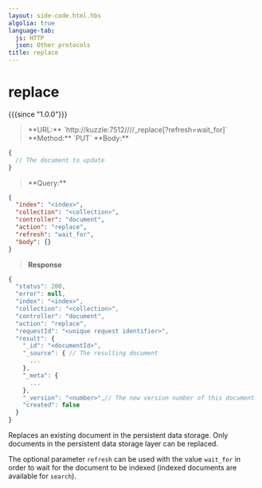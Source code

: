 ```yaml
---
layout: side-code.html.hbs
algolia: true
language-tab:
  js: HTTP
  json: Other protocols
title: replace
---
```


# replace

{{{since "1.0.0"}}}

<blockquote class="js">
<p>
**URL:** `http://kuzzle:7512/<index>/<collection>/<documentId>/_replace[?refresh=wait_for]`  
**Method:** `PUT`  
**Body:**
</p>
</blockquote>


```js
{
  // The document to update
}
```


<blockquote class="json">
<p>
**Query:**
</p>
</blockquote>


```json
{
  "index": "<index>",
  "collection": "<collection>",
  "controller": "document",
  "action": "replace",
  "refresh": "wait_for",
  "body": {}
}
```

>**Response**

```javascript
{
  "status": 200,
  "error": null,
  "index": "<index>",
  "collection": "<collection>",
  "controller": "document",
  "action": "replace",
  "requestId": "<unique request identifier>",
  "result": {
    "_id": "<documentId>",
    "_source": { // The resulting document
      ...
    },
    "_meta": {
      ...
    },
    "_version": "<number>",// The new version number of this document
    "created": false
  }
}
```

Replaces an existing document in the persistent data storage.
Only documents in the persistent data storage layer can be replaced.

The optional parameter `refresh` can be used
with the value `wait_for` in order to wait for the document to be indexed (indexed documents are available for `search`).
